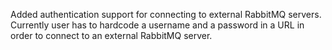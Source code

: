 Added authentication support for connecting to external RabbitMQ servers.
Currently user has to hardcode a username and a password in a URL in order to connect to an external RabbitMQ server.
